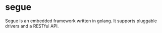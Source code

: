 # segue
Segue is an embedded framework written in golang. It supports pluggable drivers and a RESTful API. 
